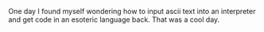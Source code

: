 One day I found myself wondering how to input ascii text into an interpreter and get code in an esoteric language back. That was a cool day.
